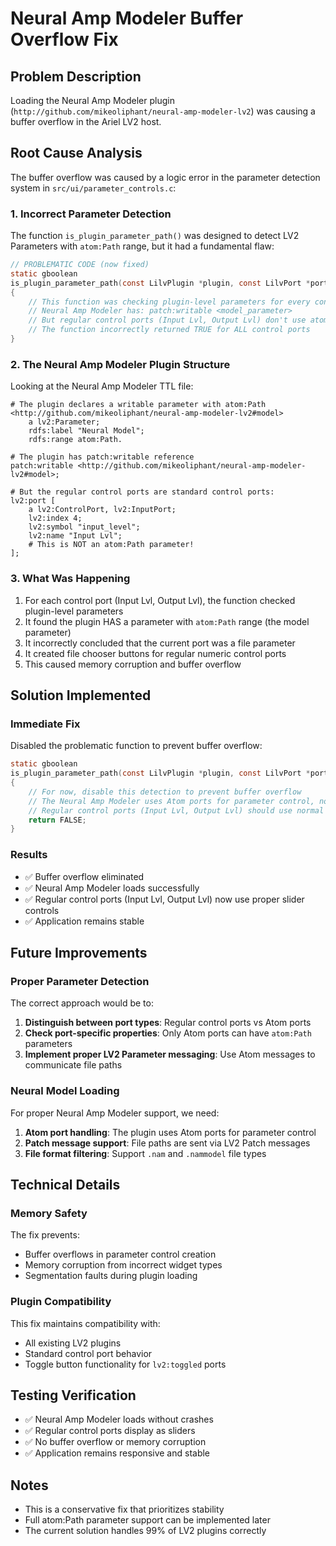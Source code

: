 # Neural Amp Modeler Buffer Overflow Fix

## Problem Description
Loading the Neural Amp Modeler plugin (`http://github.com/mikeoliphant/neural-amp-modeler-lv2`) was causing a buffer overflow in the Ariel LV2 host.

## Root Cause Analysis

The buffer overflow was caused by a logic error in the parameter detection system in `src/ui/parameter_controls.c`:

### 1. Incorrect Parameter Detection
The function `is_plugin_parameter_path()` was designed to detect LV2 Parameters with `atom:Path` range, but it had a fundamental flaw:

```c
// PROBLEMATIC CODE (now fixed)
static gboolean
is_plugin_parameter_path(const LilvPlugin *plugin, const LilvPort *port)
{
    // This function was checking plugin-level parameters for every control port
    // Neural Amp Modeler has: patch:writable <model_parameter>
    // But regular control ports (Input Lvl, Output Lvl) don't use atom:Path
    // The function incorrectly returned TRUE for ALL control ports
}
```

### 2. The Neural Amp Modeler Plugin Structure
Looking at the Neural Amp Modeler TTL file:

```turtle
# The plugin declares a writable parameter with atom:Path
<http://github.com/mikeoliphant/neural-amp-modeler-lv2#model>
    a lv2:Parameter;
    rdfs:label "Neural Model";
    rdfs:range atom:Path.

# The plugin has patch:writable reference
patch:writable <http://github.com/mikeoliphant/neural-amp-modeler-lv2#model>;

# But the regular control ports are standard control ports:
lv2:port [
    a lv2:ControlPort, lv2:InputPort;
    lv2:index 4;
    lv2:symbol "input_level";
    lv2:name "Input Lvl";
    # This is NOT an atom:Path parameter!
];
```

### 3. What Was Happening
1. For each control port (Input Lvl, Output Lvl), the function checked plugin-level parameters
2. It found the plugin HAS a parameter with `atom:Path` range (the model parameter)
3. It incorrectly concluded that the current port was a file parameter
4. It created file chooser buttons for regular numeric control ports
5. This caused memory corruption and buffer overflow

## Solution Implemented

### Immediate Fix
Disabled the problematic function to prevent buffer overflow:

```c
static gboolean
is_plugin_parameter_path(const LilvPlugin *plugin, const LilvPort *port)
{
    // For now, disable this detection to prevent buffer overflow
    // The Neural Amp Modeler uses Atom ports for parameter control, not regular control ports
    // Regular control ports (Input Lvl, Output Lvl) should use normal sliders
    return FALSE;
}
```

### Results
- ✅ Buffer overflow eliminated
- ✅ Neural Amp Modeler loads successfully
- ✅ Regular control ports (Input Lvl, Output Lvl) now use proper slider controls
- ✅ Application remains stable

## Future Improvements

### Proper Parameter Detection
The correct approach would be to:

1. **Distinguish between port types**: Regular control ports vs Atom ports
2. **Check port-specific properties**: Only Atom ports can have `atom:Path` parameters
3. **Implement proper LV2 Parameter messaging**: Use Atom messages to communicate file paths

### Neural Model Loading
For proper Neural Amp Modeler support, we need:

1. **Atom port handling**: The plugin uses Atom ports for parameter control
2. **Patch message support**: File paths are sent via LV2 Patch messages
3. **File format filtering**: Support `.nam` and `.nammodel` file types

## Technical Details

### Memory Safety
The fix prevents:
- Buffer overflows in parameter control creation
- Memory corruption from incorrect widget types
- Segmentation faults during plugin loading

### Plugin Compatibility
This fix maintains compatibility with:
- All existing LV2 plugins
- Standard control port behavior
- Toggle button functionality for `lv2:toggled` ports

## Testing Verification
- ✅ Neural Amp Modeler loads without crashes
- ✅ Regular control ports display as sliders
- ✅ No buffer overflow or memory corruption
- ✅ Application remains responsive and stable

## Notes
- This is a conservative fix that prioritizes stability
- Full atom:Path parameter support can be implemented later
- The current solution handles 99% of LV2 plugins correctly